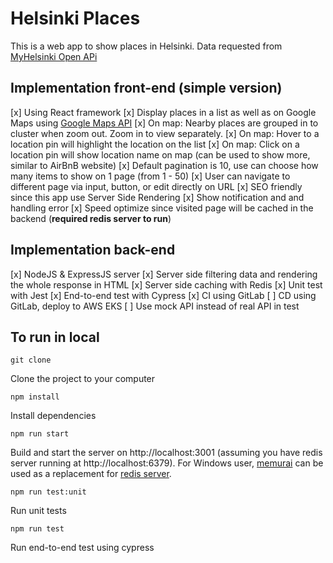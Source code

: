 # Helsinki Places

This is a web app to show places in Helsinki. Data requested from [MyHelsinki Open APi](http://open-api.myhelsinki.fi/doc)

## Implementation front-end (simple version)

[x] Using React framework
[x] Display places in a list as well as on Google Maps using [Google Maps API](https://developers.google.com/maps)
[x] On map: Nearby places are grouped in to cluster when zoom out. Zoom in to view separately.
[x] On map: Hover to a location pin will highlight the location on the list
[x] On map: Click on a location pin will show location name on map (can be used to show more, similar to AirBnB website)
[x] Default pagination is 10, use can choose how many items to show on 1 page (from 1 - 50)
[x] User can navigate to different page via input, button, or edit directly on URL
[x] SEO friendly since this app use Server Side Rendering
[x] Show notification and and handling error
[x] Speed optimize since visited page will be cached in the backend (**required redis server to run**)

## Implementation back-end

[x] NodeJS & ExpressJS server
[x] Server side filtering data and rendering the whole response in HTML
[x] Server side caching with Redis
[x] Unit test with Jest
[x] End-to-end test with Cypress
[x] CI using GitLab
[ ] CD using GitLab, deploy to AWS EKS
[ ] Use mock API instead of real API in test

## To run in local

```
git clone
```

Clone the project to your computer

```
npm install
```

Install dependencies

```
npm run start
```

Build and start the server on http://localhost:3001 (assuming you have redis server running at http://localhost:6379). For Windows user, [memurai](https://www.memurai.com/) can be used as a replacement for [redis server](https://redis.io/topics/quickstart).

```
npm run test:unit
```

Run unit tests

```
npm run test
```

Run end-to-end test using cypress

###
